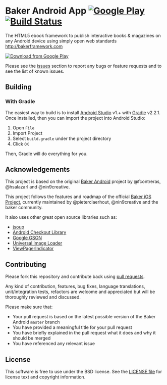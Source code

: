 # Baker Android App  [![Google Play](http://developer.android.com/images/brand/en_generic_rgb_wo_45.png)](https://play.google.com/store/apps/details?id=com.magloft.demo) [![Build Status](https://travis-ci.org/bakerframework/baker-android-refactor.png)](https://travis-ci.org/bakerframework/baker-android-refactor)

The HTML5 ebook framework to publish interactive books & magazines on any Android device using simply open web standards http://bakerframework.com

[![Download from Google Play](http://magloft-static.s3.amazonaws.com/baker-screen.png)](https://play.google.com/store/apps/details?id=com.magloft.demo)


Please see the [issues](https://github.com/bakerframework/baker-android-refactor/issues) section to
report any bugs or feature requests and to see the list of known issues.

## Building

### With Gradle

The easiest way to build is to install [Android Studio](https://developer.android.com/sdk/index.html) v1.+
with [Gradle](https://www.gradle.org/) v2.2.1.
Once installed, then you can import the project into Android Studio:

1. Open `File`
2. Import Project
3. Select `build.gradle` under the project directory
4. Click `OK`

Then, Gradle will do everything for you.

## Acknowledgements

This project is based on the original [Baker Android](https://github.com/bakerframework/baker-android) project by @fcontreras, @hsalazarl and @nin9creative.

This project follows the features and roadmap of the official [Baker iOS Project](https://github.com/bakerframework/baker), currently maintained by @pieterclaerhout, @nin9creative and the baker community.

It also uses other great open source libraries such as:

* [jsoup](https://github.com/jhy/jsoup)
* [Android Checkout Library](https://github.com/serso/android-checkout)
* [Google GSON](https://code.google.com/p/google-gson)
* [Universal Image Loader](https://github.com/nostra13/Android-Universal-Image-Loader)
* [ViewPagerIndicator](https://github.com/JakeWharton/Android-ViewPagerIndicator)

## Contributing

Please fork this repository and contribute back using
[pull requests](https://github.com/bakerframework/baker-android-refactor/pulls).

Any kind of contribution, features, bug fixes, language translations, unit/integration tests, refactors are welcome and appreciated but will be thoroughly reviewed and discussed.

Please make sure that:

* Your pull request is based on the latest possible version of the Baker Android `master` branch
* You have provided a meaningful title for your pull request
* You have briefly explained in the pull request what it does and why it should be merged
* You have referenced any relevant issue

## License

This software is free to use under the BSD license.
See the [LICENSE file][] for license text and copyright information.


[LICENSE file]: https://github.com/bakerframework/baker-android-refactor/blob/master/LICENSE.md
